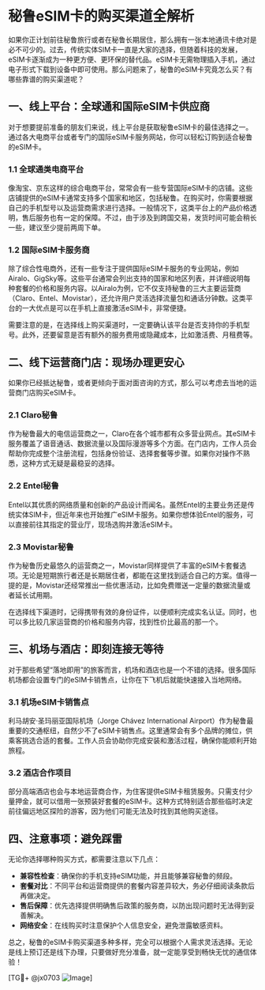 # 秘鲁eSIM卡的购买渠道全解析

如果你正计划前往秘鲁旅行或者在秘鲁长期居住，那么拥有一张本地通讯卡绝对是必不可少的。过去，传统实体SIM卡一直是大家的选择，但随着科技的发展，eSIM卡逐渐成为一种更方便、更环保的替代品。eSIM卡无需物理插入手机，通过电子形式下载到设备中即可使用。那么问题来了，秘鲁的eSIM卡究竟怎么买？有哪些靠谱的购买渠道呢？

## 一、线上平台：全球通和国际eSIM卡供应商

对于想要提前准备的朋友们来说，线上平台是获取秘鲁eSIM卡的最佳选择之一。通过各大电商平台或者专门的国际eSIM卡服务网站，你可以轻松订购到适合秘鲁的eSIM卡。

### 1.1 全球通类电商平台
像淘宝、京东这样的综合电商平台，常常会有一些专营国际eSIM卡的店铺。这些店铺提供的eSIM卡通常支持多个国家和地区，包括秘鲁。在购买时，你需要根据自己的手机型号以及运营商需求进行选择。一般情况下，这类平台上的产品价格透明，售后服务也有一定的保障。不过，由于涉及到跨国交易，发货时间可能会稍长一些，建议至少提前两周下单。

### 1.2 国际eSIM卡服务商
除了综合性电商外，还有一些专注于提供国际eSIM卡服务的专业网站，例如Airalo、GigSky等。这些平台通常会列出支持的国家和地区列表，并详细说明每种套餐的价格和服务内容。以Airalo为例，它不仅支持秘鲁的三大主要运营商（Claro、Entel、Movistar），还允许用户灵活选择流量包和通话分钟数。这类平台的一大优点是可以在手机上直接激活eSIM卡，非常便捷。

需要注意的是，在选择线上购买渠道时，一定要确认该平台是否支持你的手机型号。此外，还要留意是否有额外的服务费用或隐藏成本，比如激活费、月租费等。

## 二、线下运营商门店：现场办理更安心

如果你已经抵达秘鲁，或者更倾向于面对面咨询的方式，那么可以考虑去当地的运营商门店购买eSIM卡。

### 2.1 Claro秘鲁
作为秘鲁最大的电信运营商之一，Claro在各个城市都有众多营业网点。其eSIM卡服务覆盖了语音通话、数据流量以及国际漫游等多个方面。在门店内，工作人员会帮助你完成整个注册流程，包括身份验证、选择套餐等步骤。如果你对操作不熟悉，这种方式无疑是最稳妥的选择。

### 2.2 Entel秘鲁
Entel以其优质的网络质量和创新的产品设计而闻名。虽然Entel的主要业务还是传统实体SIM卡，但近年来也开始推广eSIM卡服务。如果你想体验Entel的服务，可以直接前往其指定的营业厅，现场选购并激活eSIM卡。

### 2.3 Movistar秘鲁
作为秘鲁历史最悠久的运营商之一，Movistar同样提供了丰富的eSIM卡套餐选项。无论是短期旅行者还是长期居住者，都能在这里找到适合自己的方案。值得一提的是，Movistar还经常推出一些优惠活动，比如免费赠送一定量的数据流量或者延长试用期。

在选择线下渠道时，记得携带有效的身份证件，以便顺利完成实名认证。同时，也可以多比较几家运营商的价格和服务内容，找到性价比最高的那一个。

## 三、机场与酒店：即刻连接无等待

对于那些希望“落地即用”的旅客而言，机场和酒店也是一个不错的选择。很多国际机场都会设置专门的eSIM卡销售点，让你在下飞机后就能快速接入当地网络。

### 3.1 机场eSIM卡销售点
利马胡安·圣玛丽亚国际机场（Jorge Chávez International Airport）作为秘鲁最重要的交通枢纽，自然少不了eSIM卡销售点。这里通常会有多个品牌的摊位，供乘客挑选合适的套餐。工作人员会协助你完成安装和激活过程，确保你能顺利开始旅程。

### 3.2 酒店合作项目
部分高端酒店也会与本地运营商合作，为住客提供eSIM卡租赁服务。只需支付少量押金，就可以借用一张预装好套餐的eSIM卡。这种方式特别适合那些临时决定前往偏远地区探险的游客，因为他们可能无法及时找到其他购买途径。

## 四、注意事项：避免踩雷

无论你选择哪种购买方式，都需要注意以下几点：

- **兼容性检查**：确保你的手机支持eSIM功能，并且能够兼容秘鲁的频段。
- **套餐对比**：不同平台和运营商提供的套餐内容差异较大，务必仔细阅读条款后再做决定。
- **售后保障**：优先选择提供明确售后政策的服务商，以防出现问题时无法得到妥善解决。
- **网络安全**：在线购买时注意保护个人信息安全，避免泄露敏感资料。

总之，秘鲁的eSIM卡购买渠道多种多样，完全可以根据个人需求灵活选择。无论是线上预订还是线下办理，只要做好充分准备，就一定能享受到畅快无忧的通信体验！

[TG💪+ @jx0703 ![Image](https://github.com/user-attachments/assets/dbca1d08-cadb-493c-b0ec-ad6f7a83f270)]